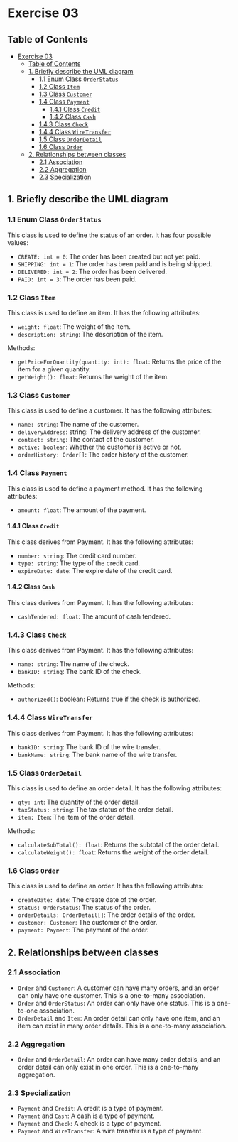 # Exercise 03

## Table of Contents

- [Exercise 03](#exercise-03)
  - [Table of Contents](#table-of-contents)
  - [1. Briefly describe the UML diagram](#1-briefly-describe-the-uml-diagram)
    - [1.1 Enum Class `OrderStatus`](#11-enum-class-orderstatus)
    - [1.2 Class `Item`](#12-class-item)
    - [1.3 Class `Customer`](#13-class-customer)
    - [1.4 Class `Payment`](#14-class-payment)
      - [1.4.1 Class `Credit`](#141-class-credit)
      - [1.4.2 Class `Cash`](#142-class-cash)
    - [1.4.3 Class `Check`](#143-class-check)
    - [1.4.4 Class `WireTransfer`](#144-class-wiretransfer)
    - [1.5 Class `OrderDetail`](#15-class-orderdetail)
    - [1.6 Class `Order`](#16-class-order)
  - [2. Relationships between classes](#2-relationships-between-classes)
    - [2.1 Association](#21-association)
    - [2.2 Aggregation](#22-aggregation)
    - [2.3 Specialization](#23-specialization)

## 1. Briefly describe the UML diagram

### 1.1 Enum Class `OrderStatus`

This class is used to define the status of an order. It has four possible values:

- `CREATE: int = 0`: The order has been created but not yet paid.
- `SHIPPING: int = 1`: The order has been paid and is being shipped.
- `DELIVERED: int = 2`: The order has been delivered.
- `PAID: int = 3`: The order has been paid.

### 1.2 Class `Item`

This class is used to define an item. It has the following attributes:

- `weight: float`: The weight of the item.
- `description: string`: The description of the item.

Methods:

- `getPriceForQuantity(quantity: int): float`: Returns the price of the item for a given quantity.
- `getWeight(): float`: Returns the weight of the item.

### 1.3 Class `Customer`

This class is used to define a customer. It has the following attributes:

- `name: string`: The name of the customer.
- `deliveryAddress`: string: The delivery address of the customer.
- `contact: string`: The contact of the customer.
- `active: boolean`: Whether the customer is active or not.
- `orderHistory: Order[]`: The order history of the customer.

### 1.4 Class `Payment`

This class is used to define a payment method. It has the following attributes:

- `amount: float`: The amount of the payment.

#### 1.4.1 Class `Credit`

This class derives from Payment. It has the following attributes:

- `number: string`: The credit card number.
- `type: string`: The type of the credit card.
- `expireDate: date`: The expire date of the credit card.

#### 1.4.2 Class `Cash`

This class derives from Payment. It has the following attributes:

- `cashTendered: float`: The amount of cash tendered.

### 1.4.3 Class `Check`

This class derives from Payment. It has the following attributes:

- `name: string`: The name of the check.
- `bankID: string`: The bank ID of the check.

Methods:

- `authorized()`: boolean: Returns true if the check is authorized.

### 1.4.4 Class `WireTransfer`

This class derives from Payment. It has the following attributes:

- `bankID: string`: The bank ID of the wire transfer.
- `bankName: string`: The bank name of the wire transfer.

### 1.5 Class `OrderDetail`

This class is used to define an order detail. It has the following attributes:

- `qty: int`: The quantity of the order detail.
- `taxStatus: string`: The tax status of the order detail.
- `item: Item`: The item of the order detail.

Methods:

- `calculateSubTotal(): float`: Returns the subtotal of the order detail.
- `calculateWeight(): float`: Returns the weight of the order detail.

### 1.6 Class `Order`

This class is used to define an order. It has the following attributes:

- `createDate: date`: The create date of the order.
- `status: OrderStatus`: The status of the order.
- `orderDetails: OrderDetail[]`: The order details of the order.
- `customer: Customer`: The customer of the order.
- `payment: Payment`: The payment of the order.

## 2. Relationships between classes

### 2.1 Association

- `Order` and `Customer`: A customer can have many orders, and an order can only have one customer. This is a one-to-many association.
- `Order` and `OrderStatus`: An order can only have one status. This is a one-to-one association.
- `OrderDetail` and `Item`: An order detail can only have one item, and an item can exist in many order details. This is a one-to-many association.

### 2.2 Aggregation

- `Order` and `OrderDetail`: An order can have many order details, and an order detail can only exist in one order. This is a one-to-many aggregation.

### 2.3 Specialization

- `Payment` and `Credit`: A credit is a type of payment.
- `Payment` and `Cash`: A cash is a type of payment.
- `Payment` and `Check`: A check is a type of payment.
- `Payment` and `WireTransfer`: A wire transfer is a type of payment.

